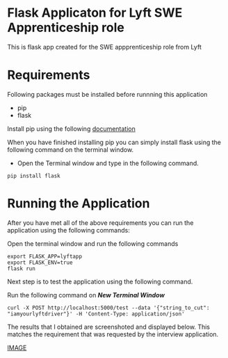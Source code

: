 # Flask Applicaton for Lyft SWE Apprenticeship role

This is flask app created for the SWE appprenticeship role  from Lyft

# Requirements

Following packages must be installed before runnning this application

- pip
- flask 
 
 Install pip using the following [documentation](https://pip.pypa.io/en/stable/installing/)
 
 When you have finished installing pip you can simply install flask using the following command on the terminal window.
 
 - Open the Terminal window and type in the following command. 
 
 ```
 pip install flask 
 ```
 

# Running the Application

After you have met all of the above requirements you can run the application using the following commands:

Open the terminal window and run the following commands 

```
export FLASK_APP=lyftapp
export FLASK_ENV=true
flask run
```

Next step is to test the application using the following command. 

Run the following command on ***New Terminal Window***

```
curl -X POST http://localhost:5000/test --data '{"string_to_cut": "iamyourlyftdriver"}' -H 'Content-Type: application/json'
```

The results that I obtained are screenshoted and displayed below. This matches the requirement that was requested by the interview application. 

[IMAGE](./IMG.png)
